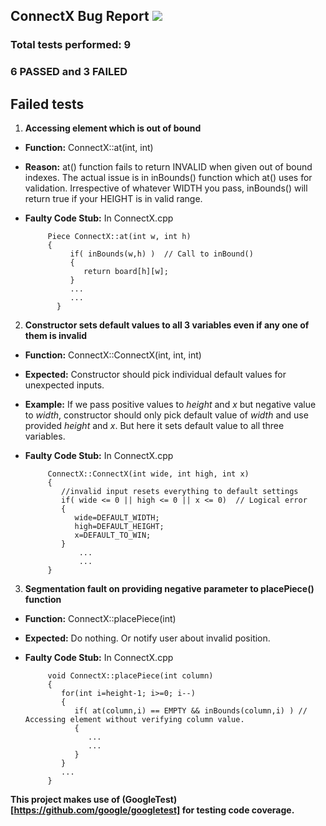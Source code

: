 ConnectX Bug Report <img src="https://travis-ci.org/kapiljituri/ConnectX-Travis-CI.svg?branch=master"/>
---------

### Total tests performed: 9
### 6 PASSED and 3 FAILED


Failed tests
---------
1. **Accessing element which is out of bound**
 * **Function:** ConnectX::at(int, int)
 * **Reason:** at() function fails to return INVALID when given out of bound indexes.
	The actual issue is in inBounds() function which at() uses for validation. Irrespective of whatever WIDTH you pass, inBounds() will return true if your HEIGHT is in valid range.
 * **Faulty Code Stub:** In ConnectX.cpp


            Piece ConnectX::at(int w, int h)
            {
	             if( inBounds(w,h) )  // Call to inBound()
	             {
	                return board[h][w];
	             }
	             ...
	             ...
	          }

2. **Constructor sets default values to all 3 variables even if any one of them is invalid**
 * **Function:** ConnectX::ConnectX(int, int, int)
 * **Expected:** Constructor should pick individual default values for unexpected inputs.
 * **Example:** If we pass positive values to *height* and *x* but negative value to *width*, constructor should only pick default value of *width* and use provided *height* and *x*. But here it sets default value to all three variables.
 * **Faulty Code Stub:** In ConnectX.cpp


            ConnectX::ConnectX(int wide, int high, int x)
            {   
	           //invalid input resets everything to default settings
	           if( wide <= 0 || high <= 0 || x <= 0)  // Logical error
	           {
		          wide=DEFAULT_WIDTH;
		          high=DEFAULT_HEIGHT;
		          x=DEFAULT_TO_WIN;
	           }
                   ...
                   ...
            }

3. **Segmentation fault on providing negative parameter to placePiece() function**
 * **Function:** ConnectX::placePiece(int)
 * **Expected:** Do nothing. Or notify user about invalid position.
 * **Faulty Code Stub:** In ConnectX.cpp

            void ConnectX::placePiece(int column)
            {
               for(int i=height-1; i>=0; i--)
               {
                  if( at(column,i) == EMPTY && inBounds(column,i) ) // Accessing element without verifying column value.
                  {
                     ...
                     ...
                  }
               }
               ...
            }


**This project makes use of (GoogleTest)[https://github.com/google/googletest] for testing code coverage.**
